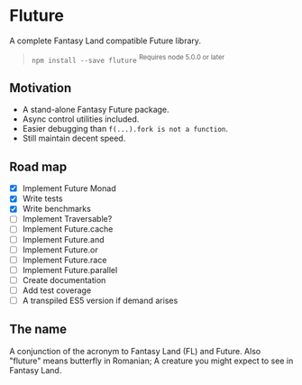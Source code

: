 # Fluture

A complete Fantasy Land compatible Future library.

> `npm install --save fluture` <sup>Requires node 5.0.0 or later</sup>

## Motivation

* A stand-alone Fantasy Future package.
* Async control utilities included.
* Easier debugging than `f(...).fork is not a function`.
* Still maintain decent speed.

## Road map

* [x] Implement Future Monad
* [x] Write tests
* [x] Write benchmarks
* [ ] Implement Traversable?
* [ ] Implement Future.cache
* [ ] Implement Future.and
* [ ] Implement Future.or
* [ ] Implement Future.race
* [ ] Implement Future.parallel
* [ ] Create documentation
* [ ] Add test coverage
* [ ] A transpiled ES5 version if demand arises

## The name

A conjunction of the acronym to Fantasy Land (FL) and Future. Also "fluture"
means butterfly in Romanian; A creature you might expect to see in Fantasy Land.
